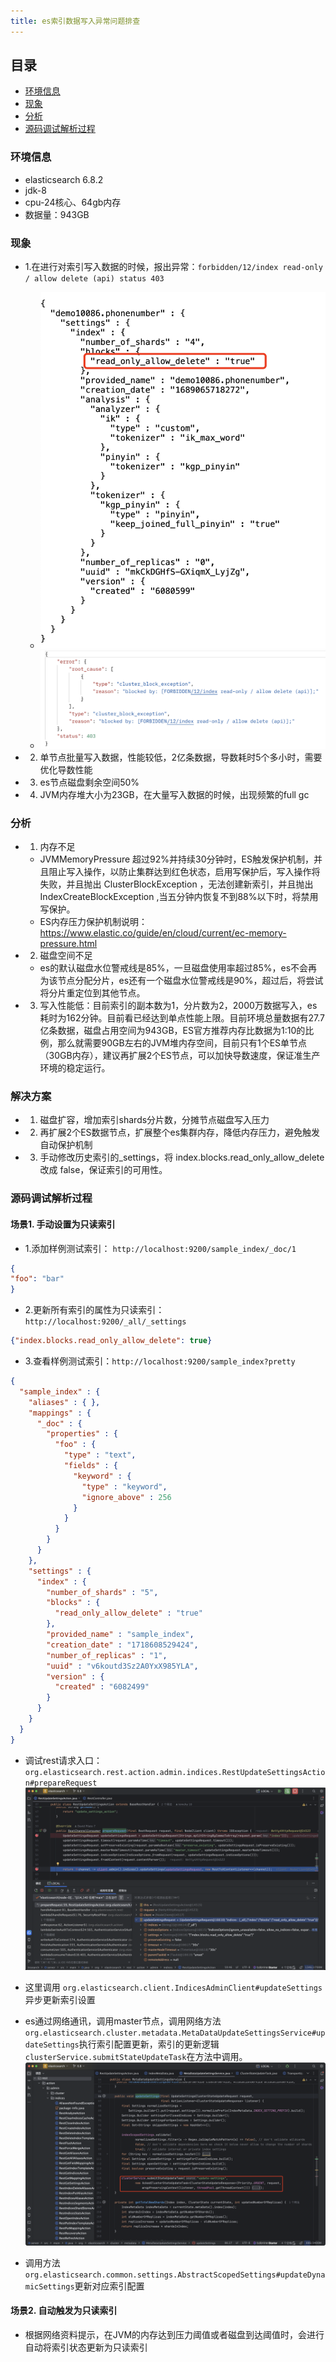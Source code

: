 ```yaml
---
title: es索引数据写入异常问题排查
---
```


## 目录

- [环境信息](#环境信息)
- [现象](#现象)
- [分析](#分析)
- [源码调试解析过程](#源码调试解析过程)

### 环境信息

- elasticsearch 6.8.2
- jdk-8
- cpu-24核心、64gb内存
- 数据量：943GB

### 现象

- 1.在进行对索引写入数据的时候，报出异常：`forbidden/12/index read-only / allow delete (api) status 403`
  - ![index的settings设置](image/013.jpg)
  - ![写入数据报错信息](image/014.png)

- 2. 单节点批量写入数据，性能较低，2亿条数据，导数耗时5个多小时，需要优化导数性能
- 3. es节点磁盘剩余空间50%
- 4. JVM内存堆大小为23GB，在大量写入数据的时候，出现频繁的full gc

### 分析

- 1. 内存不足
  - JVMMemoryPressure 超过92%并持续30分钟时，ES触发保护机制，并且阻止写入操作，以防止集群达到红色状态，启用写保护后，写入操作将失败，并且抛出 ClusterBlockException ，无法创建新索引，并且抛出 IndexCreateBlockException ,当五分钟内恢复不到88%以下时，将禁用写保护。
  - ES内存压力保护机制说明：https://www.elastic.co/guide/en/cloud/current/ec-memory-pressure.html

- 2. 磁盘空间不足
  - es的默认磁盘水位警戒线是85%，一旦磁盘使用率超过85%，es不会再为该节点分配分片，es还有一个磁盘水位警戒线是90%，超过后，将尝试将分片重定位到其他节点。

- 3. 写入性能低：目前索引的副本数为1，分片数为2，2000万数据写入，es耗时为162分钟。目前看已经达到单点性能上限。目前环境总量数据有27.7亿条数据，磁盘占用空间为943GB，ES官方推荐内存比数据为1:10的比例，那么就需要90GB左右的JVM堆内存空间，目前只有1个ES单节点（30GB内存），建议再扩展2个ES节点，可以加快导数速度，保证准生产环境的稳定运行。

### 解决方案

- 1. 磁盘扩容，增加索引shards分片数，分摊节点磁盘写入压力
- 2. 再扩展2个ES数据节点，扩展整个es集群内存，降低内存压力，避免触发自动保护机制
- 3. 手动修改历史索引的_settings，将 index.blocks.read_only_allow_delete 改成 false，保证索引的可用性。

### 源码调试解析过程

#### 场景1. 手动设置为只读索引

- 1.添加样例测试索引： `http://localhost:9200/sample_index/_doc/1`

```json
{
"foo": "bar"
}
```

- 2.更新所有索引的属性为只读索引：`http://localhost:9200/_all/_settings`

```json
{"index.blocks.read_only_allow_delete": true}
```

- 3.查看样例测试索引：`http://localhost:9200/sample_index?pretty`

```json
{
  "sample_index" : {
    "aliases" : { },
    "mappings" : {
      "_doc" : {
        "properties" : {
          "foo" : {
            "type" : "text",
            "fields" : {
              "keyword" : {
                "type" : "keyword",
                "ignore_above" : 256
              }
            }
          }
        }
      }
    },
    "settings" : {
      "index" : {
        "number_of_shards" : "5",
        "blocks" : {
          "read_only_allow_delete" : "true"
        },
        "provided_name" : "sample_index",
        "creation_date" : "1718608529424",
        "number_of_replicas" : "1",
        "uuid" : "v6koutd3Sz2A0YxX985YLA",
        "version" : {
          "created" : "6082499"
        }
      }
    }
  }
}
```

- 调试rest请求入口：`org.elasticsearch.rest.action.admin.indices.RestUpdateSettingsAction#prepareRequest`
![RestUpdateSettingsAction调试栈信息](image/15.png)
- 这里调用 `org.elasticsearch.client.IndicesAdminClient#updateSettings` 异步更新索引设置

- es通过网络通讯，调用master节点，调用网络方法`org.elasticsearch.cluster.metadata.MetaDataUpdateSettingsService#updateSettings`执行索引配置更新，索引的更新逻辑`clusterService.submitStateUpdateTask`在方法中调用。
![通过异步任务：clusterService.submitStateUpdateTask，更新配置](image/16.png)

- 调用方法`org.elasticsearch.common.settings.AbstractScopedSettings#updateDynamicSettings`更新对应索引配置

#### 场景2. 自动触发为只读索引

- 根据网络资料提示，在JVM的内存达到压力阈值或者磁盘到达阈值时，会进行自动将索引状态更新为只读索引
